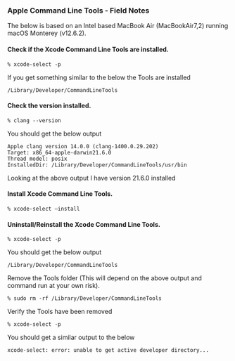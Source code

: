 ### Apple Command Line Tools - Field Notes

The below is based on an Intel based MacBook Air (MacBookAir7,2) running macOS Monterey (v12.6.2).

#### Check if the Xcode Command Line Tools are installed.

```
% xcode-select -p
```

If you get something similar to the below the Tools are installed

```
/Library/Developer/CommandLineTools
```

#### Check the version installed.

```
% clang --version
```

You should get the below output

```
Apple clang version 14.0.0 (clang-1400.0.29.202)
Target: x86_64-apple-darwin21.6.0
Thread model: posix
InstalledDir: /Library/Developer/CommandLineTools/usr/bin
```

Looking at the above output I have version 21.6.0 installed

#### Install Xcode Command Line Tools.

```
% xcode-select —install
```

#### Uninstall/Reinstall the Xcode Command Line Tools.

```
% xcode-select -p
```

You should get the below output

```
/Library/Developer/CommandLineTools
```

Remove the Tools folder (This will depend on the above output and command run at your own risk).

```
% sudo rm -rf /Library/Developer/CommandLineTools
```

Verify the Tools have been removed

```
% xcode-select -p
```

You should get a similar output to the below

```
xcode-select: error: unable to get active developer directory...
```
